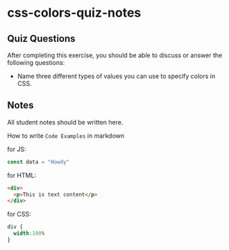 # css-colors-quiz-notes

## Quiz Questions

After completing this exercise, you should be able to discuss or answer the following questions:

- Name three different types of values you can use to specify colors in CSS.


## Notes

All student notes should be written here.


How to write `Code Examples` in markdown

for JS:
```javascript
const data = "Howdy"
```

for HTML:
```html
<div>
  <p>This is text content</p>
</div>
```

for CSS:
```css
div {
  width:100%
}
```
